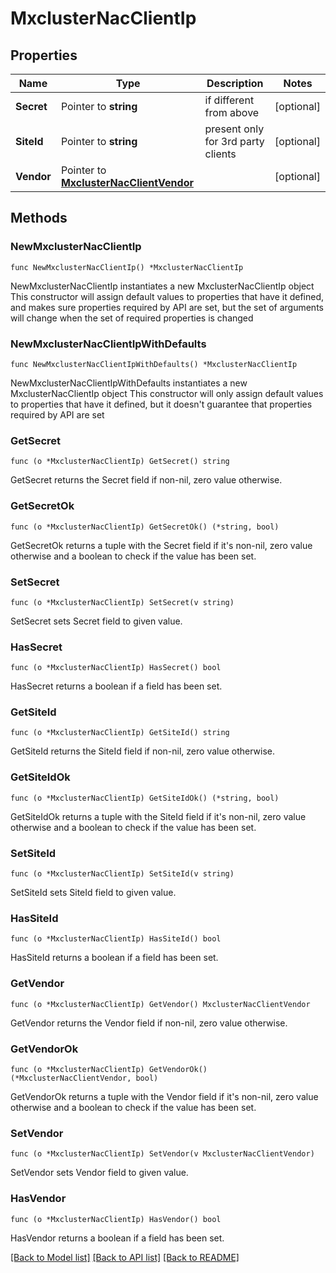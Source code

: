 # MxclusterNacClientIp

## Properties

Name | Type | Description | Notes
------------ | ------------- | ------------- | -------------
**Secret** | Pointer to **string** | if different from above | [optional] 
**SiteId** | Pointer to **string** | present only for 3rd party clients | [optional] 
**Vendor** | Pointer to [**MxclusterNacClientVendor**](MxclusterNacClientVendor.md) |  | [optional] 

## Methods

### NewMxclusterNacClientIp

`func NewMxclusterNacClientIp() *MxclusterNacClientIp`

NewMxclusterNacClientIp instantiates a new MxclusterNacClientIp object
This constructor will assign default values to properties that have it defined,
and makes sure properties required by API are set, but the set of arguments
will change when the set of required properties is changed

### NewMxclusterNacClientIpWithDefaults

`func NewMxclusterNacClientIpWithDefaults() *MxclusterNacClientIp`

NewMxclusterNacClientIpWithDefaults instantiates a new MxclusterNacClientIp object
This constructor will only assign default values to properties that have it defined,
but it doesn't guarantee that properties required by API are set

### GetSecret

`func (o *MxclusterNacClientIp) GetSecret() string`

GetSecret returns the Secret field if non-nil, zero value otherwise.

### GetSecretOk

`func (o *MxclusterNacClientIp) GetSecretOk() (*string, bool)`

GetSecretOk returns a tuple with the Secret field if it's non-nil, zero value otherwise
and a boolean to check if the value has been set.

### SetSecret

`func (o *MxclusterNacClientIp) SetSecret(v string)`

SetSecret sets Secret field to given value.

### HasSecret

`func (o *MxclusterNacClientIp) HasSecret() bool`

HasSecret returns a boolean if a field has been set.

### GetSiteId

`func (o *MxclusterNacClientIp) GetSiteId() string`

GetSiteId returns the SiteId field if non-nil, zero value otherwise.

### GetSiteIdOk

`func (o *MxclusterNacClientIp) GetSiteIdOk() (*string, bool)`

GetSiteIdOk returns a tuple with the SiteId field if it's non-nil, zero value otherwise
and a boolean to check if the value has been set.

### SetSiteId

`func (o *MxclusterNacClientIp) SetSiteId(v string)`

SetSiteId sets SiteId field to given value.

### HasSiteId

`func (o *MxclusterNacClientIp) HasSiteId() bool`

HasSiteId returns a boolean if a field has been set.

### GetVendor

`func (o *MxclusterNacClientIp) GetVendor() MxclusterNacClientVendor`

GetVendor returns the Vendor field if non-nil, zero value otherwise.

### GetVendorOk

`func (o *MxclusterNacClientIp) GetVendorOk() (*MxclusterNacClientVendor, bool)`

GetVendorOk returns a tuple with the Vendor field if it's non-nil, zero value otherwise
and a boolean to check if the value has been set.

### SetVendor

`func (o *MxclusterNacClientIp) SetVendor(v MxclusterNacClientVendor)`

SetVendor sets Vendor field to given value.

### HasVendor

`func (o *MxclusterNacClientIp) HasVendor() bool`

HasVendor returns a boolean if a field has been set.


[[Back to Model list]](../README.md#documentation-for-models) [[Back to API list]](../README.md#documentation-for-api-endpoints) [[Back to README]](../README.md)


